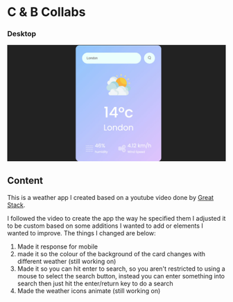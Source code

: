 # C & B Collabs

### Desktop

![screenshot to come](./images/preview-screenshot.jpg)

## Content

This is a weather app I created based on a youtube video done by [Great Stack](https://youtu.be/MIYQR-Ybrn4?si=6XPuY90kgZgcvm8O).

I followed the video to create the app the way he specified them I adjusted it to be custom based on some additions I wanted to add or elements I wanted to improve. The things I changed are below:

1. Made it response for mobile
2. made it so the colour of the background of the card changes with different weather (still working on)
3. Made it so you can hit enter to search, so you aren't restricted to using a mouse to select the search button, instead you can enter something into search then just hit the enter/return key to do a search
4. Made the weather icons animate (still working on)

